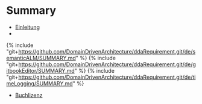 # Summary

* [Einleitung](README.md)
* 
{% include "git+https://github.com/DomainDrivenArchitecture/ddaRequirement.git/de/semanticALM/SUMMARY.md" %}
{% include "git+https://github.com/DomainDrivenArchitecture/ddaRequirement.git/de/gitbookEditor/SUMMARY.md" %} 
{% include "git+https://github.com/DomainDrivenArchitecture/ddaRequirement.git/de/timeLogging/SUMMARY.md" %} 
* [Buchlizenz](LICENSE.md)